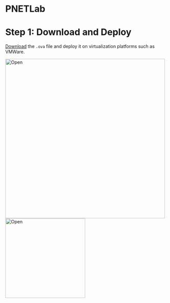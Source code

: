 # PNETLab

# Step 1: Download and Deploy
[Download](https://pnetlab.com/pages/download) the `.ova` file and deploy it on virtualization platforms such as VMWare.

<img src="https://github.com/user-attachments/assets/90d18099-6518-4741-bbd4-507d5d3a3ca8" alt="Open" width="500" length="500"/>

<img src="https://github.com/user-attachments/assets/59843ef2-ce5f-4e95-90d8-d47dcb00b3bd" alt="Open" width="250" length="600"/>
